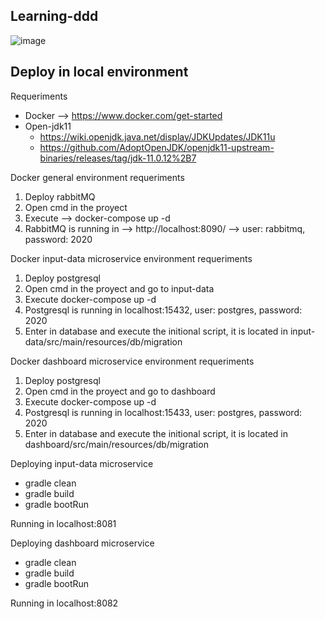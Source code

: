 ## Learning-ddd

![image](https://user-images.githubusercontent.com/74345393/144260985-579bd77b-8957-41f7-a1da-e38cb3d9a2f1.png)




## Deploy in local environment

Requeriments
* Docker --> https://www.docker.com/get-started
* Open-jdk11 
    * https://wiki.openjdk.java.net/display/JDKUpdates/JDK11u
    * https://github.com/AdoptOpenJDK/openjdk11-upstream-binaries/releases/tag/jdk-11.0.12%2B7

Docker general environment requeriments
1. Deploy rabbitMQ
2. Open cmd in the proyect 
3. Execute --> docker-compose up -d
4. RabbitMQ is running in --> http://localhost:8090/  --> user: rabbitmq, password: 2020

Docker input-data microservice environment requeriments
1. Deploy postgresql
2. Open cmd in the proyect and go to input-data 
3. Execute docker-compose up -d
4. Postgresql is running in localhost:15432, user: postgres, password: 2020
5. Enter in database and execute the initional script, it is located in input-data/src/main/resources/db/migration

Docker dashboard microservice environment requeriments
1. Deploy postgresql
2. Open cmd in the proyect and go to dashboard
3. Execute docker-compose up -d
4. Postgresql is running in localhost:15433, user: postgres, password: 2020
5. Enter in database and execute the initional script, it is located in dashboard/src/main/resources/db/migration


Deploying input-data microservice

* gradle clean
* gradle build
* gradle bootRun

Running in localhost:8081

Deploying dashboard microservice

* gradle clean
* gradle build
* gradle bootRun

Running in localhost:8082

